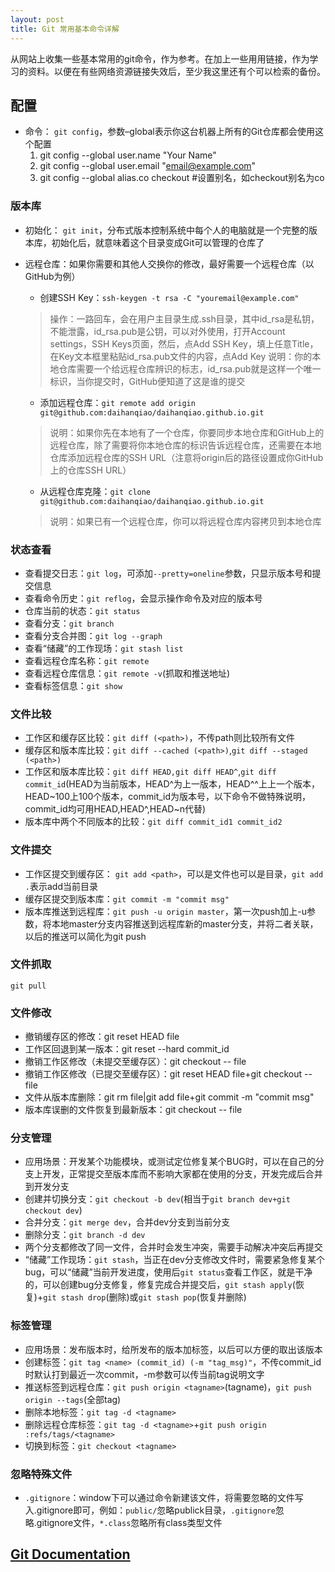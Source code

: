 ```yaml
---
layout: post
title: Git 常用基本命令详解
---
```


从网站上收集一些基本常用的git命令，作为参考。在加上一些用用链接，作为学习的资料。以便在有些网络资源链接失效后，至少我这里还有个可以检索的备份。

## 配置
- 命令：
`git config`，参数–global表示你这台机器上所有的Git仓库都会使用这个配置	
	1. git config --global user.name "Your Name"
	2. git config --global user.email "email@example.com"
	3. git config --global alias.co checkout #设置别名，如checkout别名为co

### 版本库
- 初始化：
`git init`，分布式版本控制系统中每个人的电脑就是一个完整的版本库，初始化后，就意味着这个目录变成Git可以管理的仓库了
- 远程仓库：如果你需要和其他人交换你的修改，最好需要一个远程仓库（以GitHub为例）
	* 创建SSH Key：`ssh-keygen -t rsa -C "youremail@example.com"`
	>操作：一路回车，会在用户主目录生成.ssh目录，其中id_rsa是私钥，不能泄露，id_rsa.pub是公钥，可以对外使用，打开Account settings，SSH Keys页面，然后，点Add SSH Key，填上任意Title，在Key文本框里粘贴id_rsa.pub文件的内容，点Add Key
说明：你的本地仓库需要一个给远程仓库辨识的标志，id_rsa.pub就是这样一个唯一标识，当你提交时，GitHub便知道了这是谁的提交

	* 添加远程仓库：`git remote add origin git@github.com:daihanqiao/daihanqiao.github.io.git`
	>说明：如果你先在本地有了一个仓库，你要同步本地仓库和GitHub上的远程仓库，除了需要将你本地仓库的标识告诉远程仓库，还需要在本地仓库添加远程仓库的SSH URL（注意将origin后的路径设置成你GitHub上的仓库SSH URL）
	* 从远程仓库克隆：`git clone git@github.com:daihanqiao/daihanqiao.github.io.git`
	>说明：如果已有一个远程仓库，你可以将远程仓库内容拷贝到本地仓库

### 状态查看
- 查看提交日志：`git log`，可添加`--pretty=oneline`参数，只显示版本号和提交信息
- 查看命令历史：`git reflog`，会显示操作命令及对应的版本号
- 仓库当前的状态：`git status`
- 查看分支：`git branch`
- 查看分支合并图：`git log --graph`
- 查看“储藏”的工作现场：`git stash list`
- 查看远程仓库名称：`git remote`
- 查看远程仓库信息：`git remote -v`(抓取和推送地址)
- 查看标签信息：`git show `

### 文件比较
- 工作区和缓存区比较：`git diff (<path>)`，不传path则比较所有文件
- 缓存区和版本库比较：`git diff --cached (<path>)`,`git diff --staged (<path>)`
- 工作区和版本库比较：`git diff HEAD,git diff HEAD^`,`git diff commit_id`(HEAD为当前版本，HEAD^为上一版本，HEAD^^上上一个版本，HEAD~100上100个版本，commit_id为版本号，以下命令不做特殊说明，commit_id均可用HEAD,HEAD^,HEAD~n代替)
- 版本库中两个不同版本的比较：`git diff commit_id1 commit_id2`

### 文件提交

- 工作区提交到缓存区： `git add <path>`，可以是文件也可以是目录，`git add .`表示add当前目录
- 缓存区提交到版本库：`git commit -m "commit msg"`
- 版本库推送到远程库：`git push -u origin master`，第一次push加上-u参数，将本地master分支内容推送到远程库新的master分支，并将二者关联，以后的推送可以简化为git push

### 文件抓取

`git pull`

### 文件修改

- 撤销缓存区的修改：git reset HEAD file
- 工作区回退到某一版本：git reset --hard commit_id
- 撤销工作区修改（未提交至缓存区）：git checkout -- file
- 撤销工作区修改（已提交至缓存区）：git reset HEAD file+git checkout -- file
- 文件从版本库删除：git rm file|git add file+git commit -m "commit msg"
- 版本库误删的文件恢复到最新版本：git checkout -- file

### 分支管理

- 应用场景：开发某个功能模块，或测试定位修复某个BUG时，可以在自己的分支上开发，正常提交至版本库而不影响大家都在使用的分支，开发完成后合并到开发分支
- 创建并切换分支：`git checkout -b dev`(相当于`git branch dev+git checkout dev`)
- 合并分支：`git merge dev`，合并dev分支到当前分支
- 删除分支：`git branch -d dev`
- 两个分支都修改了同一文件，合并时会发生冲突，需要手动解决冲突后再提交
- “储藏”工作现场：`git stash`，当正在dev分支修改文件时，需要紧急修复某个bug，可以“储藏”当前开发进度，使用后`git status`查看工作区，就是干净的，可以创建bug分支修复，修复完成合并提交后，`git stash apply`(恢复)+`git stash drop`(删除)或`git stash pop`(恢复并删除)

### 标签管理

- 应用场景：发布版本时，给所发布的版本加标签，以后可以方便的取出该版本
- 创建标签：`git tag <name> (commit_id) (-m "tag_msg)"`，不传commit_id时默认打到最近一次commit，-m参数可以传当前tag说明文字
- 推送标签到远程仓库：`git push origin <tagname>`(tagname)，`git push origin --tags`(全部tag)
- 删除本地标签：`git tag -d <tagname>`
- 删除远程仓库标签：`git tag -d <tagname>`+`git push origin :refs/tags/<tagname>`
- 切换到标签：`git checkout <tagname>`

### 忽略特殊文件

- `.gitignore`：window下可以通过命令新建该文件，将需要忽略的文件写入.gitignore即可，例如：`public/`忽略publick目录，`.gitignore`忽略.gitignore文件，`*.class`忽略所有class类型文件

## **[Git Documentation](https://git-scm.com/doc)**


